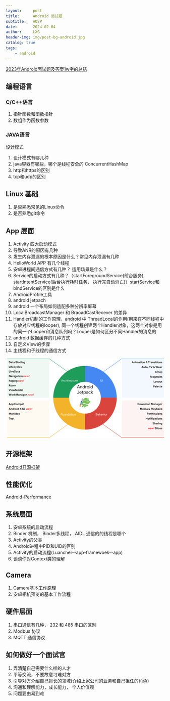 ```yaml
---
layout:     post
title:      Android 面试题
subtitle:   AOSP
date:       2024-02-04
author:     LXG
header-img: img/post-bg-android.jpg
catalog: true
tags:
    - android
---
```


[2023年Android面试题及答案1w字的总结](https://juejin.cn/post/7229410335987499065)

## 编程语言

### C/C++语言

1. 指针函数和函数指针
2. 数组作为函数参数

### JAVA语言

[设计模式](https://lixiaogang03.github.io/2020/04/20/Android%E8%AE%BE%E8%AE%A1%E6%A8%A1%E5%BC%8F/)

1. 设计模式有哪几种
2. java容器有哪些，哪个是线程安全的 ConcurrentHashMap
3. http和https的区别
4. tcp和udp的区别

## Linux 基础

1. 是否熟悉常见的Linux命令
2. 是否熟悉git命令

## App 层面

1. Activity 四大启动模式
2. 导致ANR的原因有几种
3. 发生内存泄漏的根本原因是什么？常见内存泄漏有几种
4. HelloWorld APP 有几个线程
5. 安卓进程间通信方式有几种？ 适用场景是什么？
6. Service的启动方式有几种？（startForegroundService(前台服务), startIntentService(后台执行耗时任务， 执行完自动消亡)）startService和bindService的区别是什么
7. AndroidProfile工具
8. android jetpach
9. android 一个布局如何适配多种分辨率屏幕
10. LocalBroadcastManager 和 BraoadCastRecever 的差异
11. Handler机制的工作原理，android 中 ThreadLocal的作用(用来在不同线程中存放对应线程的looper), 同一个线程创建两个Handler对象，这两个对象是用的同一个Looper和消息队列吗？Looper是如何区分不同Handler的消息的
12. android 数据缓存的几种方式
13. 自定义View的步骤
14. 主线程和子线程的通信方式

![jetpack](/images/jetpack/jetpack.png)

## 开源框架

[Android开源框架](https://lixiaogang03.github.io/2020/07/15/Android%E5%BC%80%E6%BA%90%E6%A1%86%E6%9E%B6/)

## 性能优化

[Android-Performance](https://lixiaogang03.github.io/2021/01/15/Android-Performance%E4%B9%8B%E6%B5%81%E7%95%85%E6%80%A7/)

## 系统层面

1. 安卓系统的启动流程
2. Binder 机制， Binder多线程， AIDL 通信的的线程是哪个
3. Activity的父类
4. Android进程中PID和UID的区别
5. Activity的启动流程(Luancher--app-framewoek--app)
6. 谈谈你对Context类的理解


## Camera

1. Camera基本工作原理
2. 安卓相机预览的基本工作流程

## 硬件层面

1. 串口通信有几种， 232 和 485 串口的区别
2. Modbus 协议
3. MQTT 通信协议

## 如何做好一个面试官

1. 弄清楚自己需要什么样的人才
2. 平等交流，不要故意刁难对方
3. 引导对方介绍自己擅长的领域(介绍上家公司的业务和自己担任的角色)
4. 沟通和理解能力，成长能力， 个人价值观
5. 问题要由易到难





